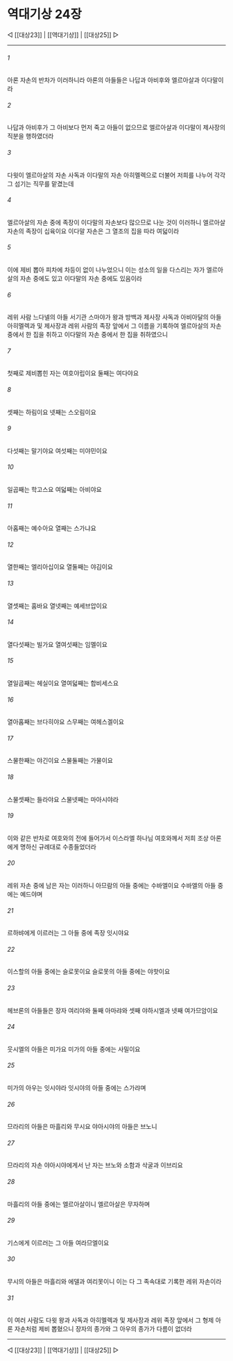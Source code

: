 # 역대기상 24장

◁ [[대상23]] | [[역대기상]] | [[대상25]] ▷
***

###### 1
아론 자손의 반차가 이러하니라 아론의 아들들은 나답과 아비후와 엘르아살과 이다말이라

###### 2
나답과 아비후가 그 아비보다 먼저 죽고 아들이 없으므로 엘르아살과 이다말이 제사장의 직분을 행하였더라

###### 3
다윗이 엘르아살의 자손 사독과 이다말의 자손 아히멜렉으로 더불어 저희를 나누어 각각 그 섬기는 직무를 맡겼는데

###### 4
엘르아살의 자손 중에 족장이 이다말의 자손보다 많으므로 나눈 것이 이러하니 엘르아살 자손의 족장이 십육이요 이다말 자손은 그 열조의 집을 따라 여덟이라

###### 5
이에 제비 뽑아 피차에 차등이 없이 나누었으니 이는 성소의 일을 다스리는 자가 엘르아살의 자손 중에도 있고 이다말의 자손 중에도 있음이라

###### 6
레위 사람 느다넬의 아들 서기관 스마야가 왕과 방백과 제사장 사독과 아비아달의 아들 아히멜렉과 및 제사장과 레위 사람의 족장 앞에서 그 이름을 기록하여 엘르아살의 자손 중에서 한 집을 취하고 이다말의 자손 중에서 한 집을 취하였으니

###### 7
첫째로 제비뽑힌 자는 여호야립이요 둘째는 여다야요

###### 8
셋째는 하림이요 넷째는 스오림이요

###### 9
다섯째는 말기야요 여섯째는 미야민이요

###### 10
일곱째는 학고스요 여덟째는 아비야요

###### 11
아홉째는 예수아요 열째는 스가냐요

###### 12
열한째는 엘리아십이요 열둘째는 야김이요

###### 13
열셋째는 훔바요 열넷째는 예세브압이요

###### 14
열다섯째는 빌가요 열여섯째는 임멜이요

###### 15
열일곱째는 헤실이요 열여덟째는 합비세스요

###### 16
열아홉째는 브다히야요 스무째는 여헤스겔이요

###### 17
스물한째는 야긴이요 스물둘째는 가물이요

###### 18
스물셋째는 들라야요 스물넷째는 마아시야라

###### 19
이와 같은 반차로 여호와의 전에 들어가서 이스라엘 하나님 여호와께서 저희 조상 아론에게 명하신 규례대로 수종들었더라

###### 20
레위 자손 중에 남은 자는 이러하니 아므람의 아들 중에는 수바엘이요 수바엘의 아들 중에는 예드야며

###### 21
르하뱌에게 이르러는 그 아들 중에 족장 잇시야요

###### 22
이스할의 아들 중에는 슬로못이요 슬로못의 아들 중에는 야핫이요

###### 23
헤브론의 아들들은 장자 여리야와 둘째 아마랴와 셋째 야하시엘과 넷째 여가므암이요

###### 24
웃시엘의 아들은 미가요 미가의 아들 중에는 사밀이요

###### 25
미가의 아우는 잇시야라 잇시야의 아들 중에는 스가랴며

###### 26
므라리의 아들은 마흘리와 무시요 야아시야의 아들은 브노니

###### 27
므라리의 자손 야아시야에게서 난 자는 브노와 소함과 삭굴과 이브리요

###### 28
마흘리의 아들 중에는 엘르아살이니 엘르아살은 무자하며

###### 29
기스에게 이르러는 그 아들 여라므엘이요

###### 30
무시의 아들은 마흘리와 에델과 여리못이니 이는 다 그 족속대로 기록한 레위 자손이라

###### 31
이 여러 사람도 다윗 왕과 사독과 아히멜렉과 및 제사장과 레위 족장 앞에서 그 형제 아론 자손처럼 제비 뽑혔으니 장자의 종가와 그 아우의 종가가 다름이 없더라

***
◁ [[대상23]] | [[역대기상]] | [[대상25]] ▷